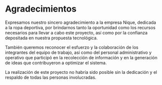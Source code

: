 # Agradecimientos

Expresamos nuestro sincero agradecimiento a la empresa Nique, dedicada a la ropa deportiva, por brindarnos tanto la oportunidad como los recursos necesarios para llevar a cabo este proyecto, así como por la confianza depositada en nuestra propuesta tecnológica.

También queremos reconocer el esfuerzo y la colaboración de los integrantes del equipo de trabajo, así como del personal administrativo y operativo que participó en la recolección de información y en la generación de ideas que contribuyeron a optimizar el sistema.

La realización de este proyecto no habría sido posible sin la dedicación y el respaldo de todas las personas involucradas.

